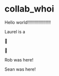 # collab_whoi
Hello world!!!!!!!!!!!!!!!!!!!

Laurel is a 

:whale:



:octopus:


Rob was here!


Sean was here!


